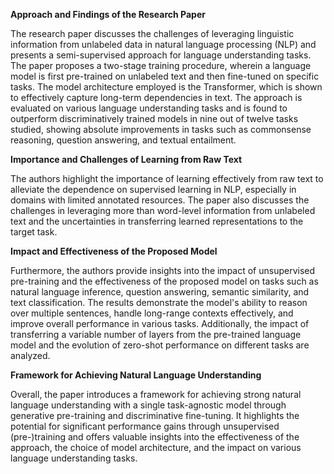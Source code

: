 **Approach and Findings of the Research Paper**

The research paper discusses the challenges of leveraging linguistic information from unlabeled data in natural language processing (NLP) and presents a semi-supervised approach for language understanding tasks. The paper proposes a two-stage training procedure, wherein a language model is first pre-trained on unlabeled text and then fine-tuned on specific tasks. The model architecture employed is the Transformer, which is shown to effectively capture long-term dependencies in text. The approach is evaluated on various language understanding tasks and is found to outperform discriminatively trained models in nine out of twelve tasks studied, showing absolute improvements in tasks such as commonsense reasoning, question answering, and textual entailment.

**Importance and Challenges of Learning from Raw Text**

The authors highlight the importance of learning effectively from raw text to alleviate the dependence on supervised learning in NLP, especially in domains with limited annotated resources. The paper also discusses the challenges in leveraging more than word-level information from unlabeled text and the uncertainties in transferring learned representations to the target task.

**Impact and Effectiveness of the Proposed Model**

Furthermore, the authors provide insights into the impact of unsupervised pre-training and the effectiveness of the proposed model on tasks such as natural language inference, question answering, semantic similarity, and text classification. The results demonstrate the model's ability to reason over multiple sentences, handle long-range contexts effectively, and improve overall performance in various tasks. Additionally, the impact of transferring a variable number of layers from the pre-trained language model and the evolution of zero-shot performance on different tasks are analyzed.

**Framework for Achieving Natural Language Understanding**

Overall, the paper introduces a framework for achieving strong natural language understanding with a single task-agnostic model through generative pre-training and discriminative fine-tuning. It highlights the potential for significant performance gains through unsupervised (pre-)training and offers valuable insights into the effectiveness of the approach, the choice of model architecture, and the impact on various language understanding tasks.
